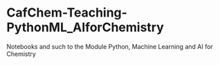 # CafChem-Teaching-PythonML_AIforChemistry
Notebooks and such to the Module Python, Machine Learning and AI for Chemistry
